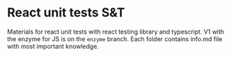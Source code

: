 # React unit tests S&T

Materials for react unit tests with react testing library and typescript. V1 with the enzyme for JS is on the `enzyme` branch. Each folder contains info.md file with most important knowledge.
